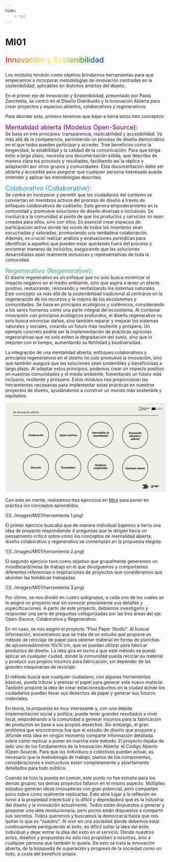 ```yaml
---
hide:
    - toc
---
```


# MI01

<p style="font-size: 24px"; class="rainbow">Innovación y Sostenibilidad</p>

Los módulos tendrán como objetivo brindarnos herramientas para que empecemos a incorporar metodologías de innovación centradas en la sostenibilidad, aplicables en distintos ámbitos del diseño.

En el primer eje de Innovación y Sostenibilidad, presentado por Paola Zanchetta, se centró en el Diseño Distribuido y la Innovación Abierta para crear proyectos y espacios abiertos, colaborativos y regenerativos.

Para abordar esto, primero tenemos que bajar a tierra estos tres conceptos:

<span style="font-size: 20px; color: purple;">Mentalidad abierta (Modelos Open-Source):</span><br>
Se basa en tres principios: transparencia, replicabilidad y accesibilidad. Va más allá de la competencia, permitiendo un proceso de diseño democrático en el que todos pueden participar y acceder. Trae beneficios como la longevidad, la estabilidad y la calidad de la comunicación. Para que tenga éxito a largo plazo, necesita una documentación sólida, que describa de manera clara los procesos y resultados, facilitando así la réplica y adaptación por otros grupos y comunidades. Esta documentación debe ser abierta y accesible para asegurar que cualquier persona interesada pueda entender y aplicar las metodologías descritas.

<span style="font-size: 20px; color: dodgerblue;">Colaborativo (Collaborative):</span><br>
Se centra en incorporar y permitir que los ciudadanos del contexto se conviertan en miembros activos del proceso de diseño a través de enfoques colaborativos de codiseño. Esto genera empoderamiento en la comunidad y promueve soluciones de diseño diversas e inclusivas. Se involucra a la comunidad al punto de que los productos y servicios no sean creados para ellos, sino con ellos. Es esencial crear espacios de participación activa donde las voces de todos los miembros sean escuchadas y valoradas, promoviendo una verdadera colaboración. Además, es crucial realizar análisis y evaluaciones periódicas para identificar a aquellos que pueden estar quedando fuera del proceso y encontrar maneras de incluirlos, asegurando que las soluciones desarrolladas sean realmente inclusivas y representativas de toda la comunidad.

<span style="font-size: 20px; color: mediumseagreen;">Regenerativo (Regenerative):</span><br>
El diseño regenerativo es un enfoque que no solo busca minimizar el impacto negativo en el medio ambiente, sino que aspira a tener un efecto positivo, restaurando, renovando y revitalizando los sistemas naturales. Este concepto va más allá de la sostenibilidad tradicional al centrarse en la regeneración de los recursos y la mejora de los ecosistemas y comunidades. Se basa en principios ecológicos y sistémicos, considerando a los seres humanos como una parte integral del ecosistema. Al combinar innovación con principios ecológicos profundos, el diseño regenerativo no solo busca minimizar daños, sino también reparar y mejorar los sistemas naturales y sociales, creando un futuro más resiliente y próspero. Un ejemplo concreto podría ser la implementación de prácticas agrícolas regenerativas que no solo eviten la degradación del suelo, sino que lo mejoren con el tiempo, aumentando su fertilidad y biodiversidad.

La integración de una mentalidad abierta, enfoques colaborativos y principios regenerativos en el diseño no solo promueve la innovación, sino que también asegura que las soluciones sean sostenibles y beneficiosas a largo plazo. Al adoptar estos principios, podemos crear un impacto positivo en nuestras comunidades y el medio ambiente, fomentando un futuro más inclusivo, resiliente y próspero. Estos módulos nos proporcionan las herramientas necesarias para implementar estas prácticas en nuestros proyectos de diseño, ayudándonos a construir un mundo más sostenible y equitativo.

![](../images/MI01/Conceptos.png)

Con esto en mente, realizamos tres ejercicios en [Miro](https://miro.com/app/board/uXjVKMo0rPU=/) para poner en práctica los conceptos aprendidos.

![](../images/MI01/herramienta 1.png)

El primer ejercicio buscaba que de manera individual bajemos a tierra una idea de proyecto respondiendo 4 preguntas que te dirigen hacia un pensamiento crítico sobre cómo los conceptos de mentalidad abierta, diseño colaborativo y regenerativo se contemplan en la propuesta elegida.

![](../images/MI01/herramienta 2.png)

El segundo ejercicio tuvo como objetivo que grupalmente generemos un moodboard/mesa de trabajo en el que divulguemos y compartamos diferentes referencias e inspiraciones de proyectos que consideramos que abordan las temáticas trabajadas.

![](../images/MI01/herramienta 3.png)

Por último, se nos dividió en cuatro subgrupos, a cada uno de los cuales se le asignó un proyecto real sin conocer previamente sus detalles y especificaciones. A partir de este proyecto, debíamos investigarlo y responder una serie de preguntas categorizadas por las tres áreas del eje: Open-Source, Colaborativo y Regenerativo.

En mi caso, se nos asignó el proyecto "Post Paper Studio". Al buscar información, encontramos que se trata de un estudio que propone un método de reciclaje de papel para obtener material en forma de planchas de aproximadamente 10x10 cm, que se puedan utilizar para fabricar productos de diseño. La idea gira en torno a que este método se pueda aplicar en cualquier ciudad, donde la comunidad pueda reciclar su material y producir sus propios insumos para fabricación, sin depender de las grandes maquinarias de reciclaje.

El método busca que cualquier ciudadano, con algunas herramientas básicas, pueda triturar y prensar el papel para generar este nuevo material. También propone la idea de crear estaciones/puntos en la ciudad donde los ciudadanos puedan llevar sus desechos de papel y generar sus futuros materiales.

En teoría, la propuesta es muy interesante y, con una debida implementación social y política, puede tener grandes resultados a nivel local, empoderando a la comunidad a generar insumos para la fabricación de productos en base a sus propios desechos. Sin embargo, el gran problema que encontramos fue que el estudio de diseño que propone y difunde esta idea en ningún momento comparte información detallada sobre cómo replicar o poner en marcha este método. El proyecto dejaba de lado uno de los fundamentos de la Innovación Abierta: el Código Abierto (Open-Source). Para que los individuos o colectivos puedan actuar, es necesario que la metodología de trabajo, planos de los componentes, consideraciones e instructivos estén completamente y abiertamente detallados para todo público.

Cuando se hizo la puesta en común, este punto no fue extraño para los demás grupos; los demás proyectos fallaron en el mismo aspecto. Múltiples estudios generan ideas innovadoras con gran potencial, pero comparten poco sobre cómo realmente replicarlas. Esto abre lugar a la reflexión en torno a la propiedad intelectual y lo difícil y depredadora que es la industria del diseño y la innovación actualmente. Todos están dispuestos a generar y proponer una idea revolucionaria, pero pocos están dispuestos a compartir sus secretos. Todos queremos y buscamos la democracia hasta que nos quitan lo que es "nuestro". Al vivir en una sociedad donde debemos estar continuamente persiguiendo el éxito, es difícil soltar la idea del éxito individual y dejar entrar la idea del éxito en el servicio. Donde nuestros actos, diseños y propuestas no solo nos propulsen a nosotros, sino a cualquier persona que también lo quiera. De esto se trata la innovación abierta, de la búsqueda de superación y progreso de la sociedad como un todo, a costa del beneficio propio.

<meta charset="UTF-8">
    <meta name="viewport" content="width=device-width, initial-scale=1.0">
    <title>Texto Arcoíris</title>
    <style>
        .rainbow {
            background: linear-gradient(to right, red, orange, yellow, green, blue, indigo, violet);
            color: transparent;
            background-clip: text;
        }
    </style>
